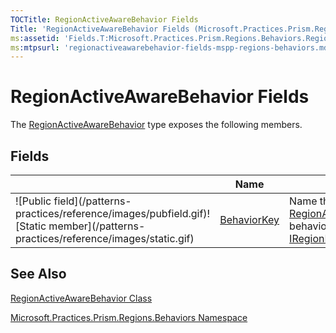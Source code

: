 ```yaml
---
TOCTitle: RegionActiveAwareBehavior Fields
Title: 'RegionActiveAwareBehavior Fields (Microsoft.Practices.Prism.Regions.Behaviors)'
ms:assetid: 'Fields.T:Microsoft.Practices.Prism.Regions.Behaviors.RegionActiveAwareBehavior'
ms:mtpsurl: 'regionactiveawarebehavior-fields-mspp-regions-behaviors.md'
---
```


# RegionActiveAwareBehavior Fields

The [RegionActiveAwareBehavior](https://msdn.microsoft.com/library/microsoft.practices.prism.regions.behaviors.regionactiveawarebehavior) type exposes the following members.

## Fields


<table>

<thead>
<tr class="header">
<th> </th>
<th>Name</th>
<th>Description</th>
</tr>
</thead>
<tbody>
<tr class="odd">
<td>![Public field](/patterns-practices/reference/images/pubfield.gif)![Static member](/patterns-practices/reference/images/static.gif)</td>
<td><a href="https://msdn.microsoft.com/library/microsoft.practices.prism.regions.behaviors.regionactiveawarebehavior.behaviorkey">BehaviorKey</a></td>
<td><div class="summary">
Name that identifies the <a href="https://msdn.microsoft.com/library/microsoft.practices.prism.regions.behaviors.regionactiveawarebehavior">RegionActiveAwareBehavior</a> behavior in a collection of <a href="https://msdn.microsoft.com/library/microsoft.practices.prism.regions.iregionbehavior">IRegionBehavior</a>.
</div></td>
</tr>
</tbody>
</table>

## See Also
[RegionActiveAwareBehavior Class](https://msdn.microsoft.com/library/microsoft.practices.prism.regions.behaviors.regionactiveawarebehavior)

[Microsoft.Practices.Prism.Regions.Behaviors Namespace](https://msdn.microsoft.com/library/microsoft.practices.prism.regions.behaviors)
